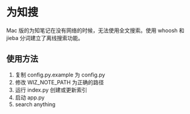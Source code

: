# 为知搜

Mac 版的为知笔记在没有网络的时候，无法使用全文搜索。使用 whoosh 和 jieba 分词建立了离线搜索功能。

## 使用方法

1. 复制 config.py.example 为 config.py
2. 修改 WIZ_NOTE_PATH 为正确的路径
3. 运行 index.py 创建或更新索引
4. 启动 app.py 
5. search anything

